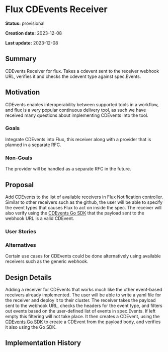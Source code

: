 # Flux CDEvents Receiver

<!--
The title must be short and descriptive.
-->

**Status:** provisional

<!--
Status represents the current state of the RFC.
Must be one of `provisional`, `implementable`, `implemented`, `deferred`, `rejected`, `withdrawn`, or `replaced`.
-->

**Creation date:** 2023-12-08

**Last update:** 2023-12-08

## Summary

CDEvents Receiver for flux. Takes a cdevent sent to the receiver webhook URL, verifies it and checks the cdevent type against spec.Events.
<!--
One paragraph explanation of the proposed feature or enhancement.
-->

## Motivation

CDEvents enables interoperability between supported tools in a workflow, and flux is a very popular continuous delivery tool, as such we have received many questions about implementing CDEvents into the tool. 
<!--
This section is for explicitly listing the motivation, goals, and non-goals of
this RFC. Describe why the change is important and the benefits to users.
-->

### Goals

Integrate CDEvents into Flux, this receiver along with a provider that is planned in a separate RFC.

<!--
List the specific goals of this RFC. What is it trying to achieve? How will we
know that this has succeeded?
-->

### Non-Goals

The provider will be handled as a separate RFC in the future.

<!--
What is out of scope for this RFC? Listing non-goals helps to focus discussion
and make progress.
-->

## Proposal

Add CDEvents to the list of available receivers in Flux Notification controller. Similar to other receivers such as the github, the user will be able to specify the event types that causes Flux to act on inside the spec. The receiver will also verify using the [CDEvents Go SDK](https://github.com/cdevents/sdk-go) that the payload sent to the webhook URL is a valid CDEvent.

<!--
This is where we get down to the specifics of what the proposal actually is.
This should have enough detail that reviewers can understand exactly what
you're proposing, but should not include things like API designs or
implementation.

If the RFC goal is to document best practices,
then this section can be replaced with the actual documentation.
-->

### User Stories

<!--
Optional if existing discussions and/or issues are linked in the motivation section.
-->

### Alternatives

Certain use cases for CDEvents could be done alternatively using available receivers such as the generic webhook.

<!--
List plausible alternatives to the proposal and explain why the proposal is superior.

This is a good place to incorporate suggestions made during discussion of the RFC.
-->

## Design Details

Adding a receiver for CDEvents that works much like the other event-based receivers already implemented. The user will be able to write a yaml file for the receiver and deploy it to their cluster. The receiver takes the payload sent to the webhook URL, checks the headers for the event type, and filters out events based on the user-defined list of events in spec.Events. If left empty this filtering will not take place. It then creates a CDEvent, using the [CDEvents Go SDK](https://github.com/cdevents/sdk-go) to create a CDEvent from the payload body, and verifies it also  using the Go SDK. 

<!--
This section should contain enough information that the specifics of your
change are understandable. This may include API specs and code snippets.

The design details should address at least the following questions:
- How can this feature be enabled / disabled?
- Does enabling the feature change any default behavior?
- Can the feature be disabled once it has been enabled?
- How can an operator determine if the feature is in use?
- Are there any drawbacks when enabling this feature?
-->

## Implementation History

<!--
Major milestones in the lifecycle of the RFC such as:
- The first Flux release where an initial version of the RFC was available.
- The version of Flux where the RFC graduated to general availability.
- The version of Flux where the RFC was retired or superseded.
-->

